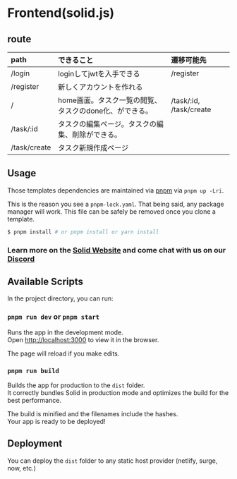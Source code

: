 # Frontend(solid.js)

## route
| path         | できること                                             | 遷移可能先              |
| :----------- | :----------------------------------------------------- | :---------------------- |
| /login       | loginしてjwtを入手できる                               | /register               |
| /register    | 新しくアカウントを作れる                               |                         |
| /            | home画面。タスク一覧の閲覧、タスクのdone化、ができる。 | /task/:id, /task/create |
| /task/:id    | タスクの編集ページ。タスクの編集、削除ができる。       |                         |
| /task/create | タスク新規作成ページ                                   |                         |

## Usage

Those templates dependencies are maintained via [pnpm](https://pnpm.io) via `pnpm up -Lri`.

This is the reason you see a `pnpm-lock.yaml`. That being said, any package manager will work. This file can be safely be removed once you clone a template.

```bash
$ pnpm install # or pnpm install or yarn install
```

### Learn more on the [Solid Website](https://solidjs.com) and come chat with us on our [Discord](https://discord.com/invite/solidjs)

## Available Scripts

In the project directory, you can run:

### `pnpm run dev` or `pnpm start`

Runs the app in the development mode.<br>
Open [http://localhost:3000](http://localhost:3000) to view it in the browser.

The page will reload if you make edits.<br>

### `pnpm run build`

Builds the app for production to the `dist` folder.<br>
It correctly bundles Solid in production mode and optimizes the build for the best performance.

The build is minified and the filenames include the hashes.<br>
Your app is ready to be deployed!

## Deployment

You can deploy the `dist` folder to any static host provider (netlify, surge, now, etc.)
